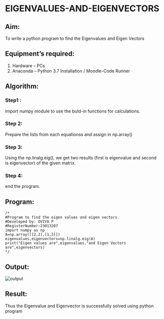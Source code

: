 # EIGENVALUES-AND-EIGENVECTORS
## Aim:
To write a python program to find the Eigenvalues and Eigen Vectors
## Equipment’s required:
1. 	Hardware – PCs
2. 	Anaconda – Python 3.7 Installation / Moodle-Code Runner
## Algorithm:
### Step1 : 
import numpy module to use the buld-in functions for calculations.
### Step 2: 
Prepare the lists from each equationss and assign in np.array()
### Step 3:
Using the np.linalg.eig(),  we get two results (first is eigenvalue and second is eigenvector) of the given matrix.
### Step 4: 
end the program.

## Program:
```
/*
#Program to find the eigen values and eigen vectors.
#Developed by: OVIYA P
#RegisterNumber:23013207
import numpy as np
A=np.array([[2,2],[1,3]])
eigenvalues,eigenvectors=np.linalg.eig(A)
print("Eigen values are",eigenvalues,"and Eigen Vectors are",eigenvectors)
*/

```

## Output:
![output](https://github.com/Oviya24032K6/EIGENVALUES-AND-EIGENVECTORS/assets/147139999/c6b0f463-df85-4a57-98e4-b517b6eb6033)


## Result:
Thus the Eigenvalue and Eigenvector is successfully solved using python program
